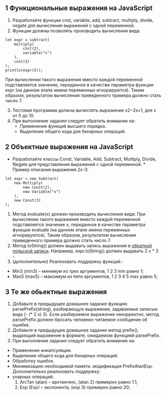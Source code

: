 ## 1 Функциональные выражения на JavaScript
1. Разработайте функции cnst, variable, add, subtract, multiply, divide, negate для вычисления выражений с одной переменной.
2. Функции должны позволять производить вычисления вида:

```
let expr = subtract(
    multiply(
        cnst(2),
        variable("x")
    ),
    cnst(3)
);
println(expr(5));
```

При вычислении такого выражения вместо каждой переменной подставляется значение, переданное в качестве параметра функции expr (на данном этапе имена переменных игнорируются). Таким образом, результатом вычисления приведенного примера должно стать число 7.

3. Тестовая программа должна вычислять выражение x2−2x+1, для x от 0 до 10.
4. При выполнение задания следует обратить внимание на:
	- Применение функций высшего порядка.
	- Выделение общего кода для бинарных операций.


## 2 Объектные выражения на JavaScript
* Разработайте классы Const, Variable, Add, Subtract, Multiply, Divide, Negate для представления выражений с одной переменной. *
Пример описания выражения 2x-3:

```
let expr = new Subtract(
    new Multiply(
        new Const(2),
        new Variable("x")
    ),
    new Const(3)
);
```

1. Метод evaluate(x) должен производить вычисления вида: При вычислении такого выражения вместо каждой переменной подставляется значение x, переданное в качестве параметра функции evaluate (на данном этапе имена переменных игнорируются). Таким образом, результатом вычисления приведенного примера должно стать число 7.
2. Метод toString() должен выдавать запись выражения в [обратной польской записи](https://ru.wikipedia.org/wiki/%D0%9E%D0%B1%D1%80%D0%B0%D1%82%D0%BD%D0%B0%D1%8F_%D0%BF%D0%BE%D0%BB%D1%8C%D1%81%D0%BA%D0%B0%D1%8F_%D0%B7%D0%B0%D0%BF%D0%B8%D1%81%D1%8C). Например, expr.toString() должен выдавать 2 x * 3 -.
3. (дополнительно) Реализовать поддержку функций :
 + Min3 (min3) – минимум из трех аргументов, 1 2 3 min равно 1;
 + Max5 (max5) – максимум из пяти аргументов, 1 2 3 4 5 max равно 5;

## 3 Те же обьектные выражения
1. Добавьте в предыдущее домашнее задание функцию parsePrefix(string), разбирающую выражения, задаваемые записью вида (- (* 2 x) 3). Если разбираемое выражение некорректно, метод parsePrefix должен бросать человеко-читаемое сообщение об ошибке.
2. Добавьте в предыдущее домашнее задание метод prefix(), выдающий выражение в формате, ожидаемом функцией parsePrefix.
3. При выполнение задания следует обратить внимание на:
- Применение инкапсуляции.
- Выделение общего кода для бинарных операций.
- Обработку ошибок.
- Минимизацию необходимой памяти.
модификация PrefixAtanExp. Дополнительно реализовать поддержку:
- унарных операций:
 	1. ArcTan (atan) – арктангенс, (atan 2) примерно равно 1.1;
 	2. Exp (Exp) – экспонента, (exp 3) примерно равно 20;
